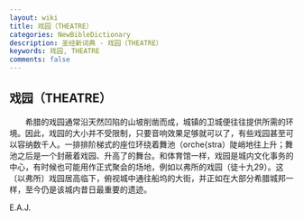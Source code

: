 ```yaml
---
layout: wiki
title: 戏园（THEATRE）
categories: NewBibleDictionary
description: 圣经新词典 - 戏园（THEATRE）
keywords: 戏园, THEATRE
comments: false
---
```


## 戏园（THEATRE）

　　希腊的戏园通常沿天然凹陷的山坡削凿而成，城镇的卫城便往往提供所需的环境。因此，戏园的大小并不受限制，只要音响效果足够就可以了，有些戏园甚至可以容纳数千人。一排排阶梯式的座位环绕着舞池（orche{stra）陡峭地往上升；舞池之后是一个封蔽着戏园、升高了的舞台。和体育馆一样，戏园是城内文化事务的中心，有时候也可能用作正式聚会的场地，例如以弗所的戏园（徒十九29）。这〔以弗所〕戏园居高临下，俯视城中通往船坞的大街，并正如在大部分希腊城邦一样，至今仍是该城内昔日最重要的遗迹。

E.A.J.








